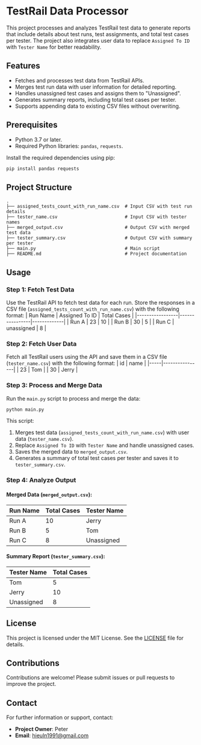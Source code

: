 
# TestRail Data Processor

This project processes and analyzes TestRail test data to generate reports that include details about test runs, test assignments, and total test cases per tester. The project also integrates user data to replace `Assigned To ID` with `Tester Name` for better readability.

## Features
- Fetches and processes test data from TestRail APIs.
- Merges test run data with user information for detailed reporting.
- Handles unassigned test cases and assigns them to "Unassigned".
- Generates summary reports, including total test cases per tester.
- Supports appending data to existing CSV files without overwriting.

## Prerequisites
- Python 3.7 or later.
- Required Python libraries: `pandas`, `requests`.

Install the required dependencies using pip:
```bash
pip install pandas requests
```

## Project Structure
```
.
├── assigned_tests_count_with_run_name.csv  # Input CSV with test run details
├── tester_name.csv                         # Input CSV with tester names
├── merged_output.csv                       # Output CSV with merged test data
├── tester_summary.csv                      # Output CSV with summary per tester
├── main.py                                 # Main script
├── README.md                               # Project documentation
```

## Usage

### Step 1: Fetch Test Data
Use the TestRail API to fetch test data for each run. Store the responses in a CSV file (`assigned_tests_count_with_run_name.csv`) with the following format:
| Run Name        | Assigned To ID | Total Cases |
|-----------------|----------------|-------------|
| Run A           | 23             | 10          |
| Run B           | 30             | 5           |
| Run C           | unassigned     | 8           |

### Step 2: Fetch User Data
Fetch all TestRail users using the API and save them in a CSV file (`tester_name.csv`) with the following format:
| id  | name           |
|-----|----------------|
| 23  | Tom            |
| 30  | Jerry          |

### Step 3: Process and Merge Data
Run the `main.py` script to process and merge the data:
```bash
python main.py
```
This script:
1. Merges test data (`assigned_tests_count_with_run_name.csv`) with user data (`tester_name.csv`).
2. Replace `Assigned To ID` with `Tester Name` and handle unassigned cases.
3. Saves the merged data to `merged_output.csv`.
4. Generates a summary of total test cases per tester and saves it to `tester_summary.csv`.

### Step 4: Analyze Output
#### Merged Data (`merged_output.csv`):
| Run Name        | Total Cases | Tester Name |
|-----------------|-------------|-------------|
| Run A           | 10          | Jerry       |
| Run B           | 5           | Tom         |
| Run C           | 8           | Unassigned  |

#### Summary Report (`tester_summary.csv`):
| Tester Name    | Total Cases |
|----------------|-------------|
| Tom            | 5           |
| Jerry          | 10          |
| Unassigned     | 8           |


## License
This project is licensed under the MIT License. See the [LICENSE](LICENSE) file for details.

## Contributions
Contributions are welcome! Please submit issues or pull requests to improve the project.

## Contact
For further information or support, contact:
- **Project Owner**: Peter
- **Email**: hieuln1991@gmail.com
